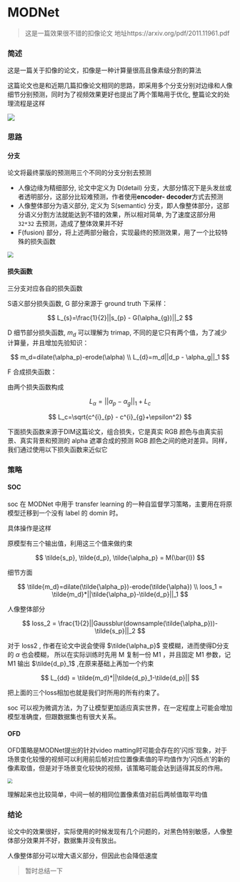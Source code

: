 <head>
	<style type="text/css">h1:first-child {display:none;}</style>
	<script type="text/javascript" src="https://gcorejs.cloudflare.com/ajax/libs/mathjax/2.7.7/latest.js?config=TeX-MML-AM_CHTML"></script>
    <script type="text/x-mathjax-config">
        MathJax.Hub.Config({
            tex2jax: {
            skipTags: ['script', 'noscript', 'style', 'textarea', 'pre'],
            inlineMath: [['$','$']]
            }
        });
    </script>
</head>

# MODNet

> 这是一篇效果很不错的扣像论文 地址https://arxiv.org/pdf/2011.11961.pdf

### 简述

这是一篇关于扣像的论文，扣像是一种计算量很高且像素级分割的算法

这篇论文也是和近期几篇扣像论文相同的思路，即采用多个分支分别对边缘和人像细节分别预测，同时为了视频效果更好也提出了两个策略用于优化, 整篇论文的处理流程是这样

![](https://gcore.jsdelivr.net/gh/lblbk/picgo/work/modnetstruct.png)

### 思路

#### 分支

论文将最终蒙版的预测用三个不同的分支分别去预测

- 人像边缘为精细部分, 论文中定义为 D(detail) 分支，大部分情况下是头发丝或者透明部分，这部分比较难预测，作者使用**encoder- decoder**方式去预测
- 人像整体部分为语义部分, 定义为 S(semantic) 分支，即人像整体部分，这部分语义分割方法就能达到不错的效果，所以相对简单, 为了速度这部分用 `32*32` 去预测，造成了整体效果并不好
- F(fusion) 部分，将上述两部分融合，实现最终的预测效果，用了一个比较特殊的损失函数

<img src="https://gcore.jsdelivr.net/gh/lblbk/picgo/work/modnet_net.png" style="zoom:80%;" />

#### 损失函数

三分支对应各自的损失函数

S语义部分损失函数, G 部分来源于 ground truth 下采样：

$$
L_{s}=\frac{1}{2}||s_{p} - G(\alpha_{g})||_2
$$

D 细节部分损失函数, $m_d$ 可以理解为 trimap, 不同的是它只有两个值，为了减少计算量，并且增加先验知识：

$$
m_d=dilate(\alpha_p)-erode(\alpha) \\
L_{d}=m_d||d_p - \alpha_g||_1
$$

F 合成损失函数：

由两个损失函数构成

$$
L_{\alpha}=||\alpha_p - \alpha_g||_1 + L_{c}
$$

$$
L_c=\sqrt{c^{i}_{p} - c^{i}_{g}+\epsilon^2}
$$

下面损失函数来源于DIM这篇论文，组合损失，它是真实 RGB 颜色与由真实前景、真实背景和预测的 alpha 遮罩合成的预测 RGB 颜色之间的绝对差异。同样，我们通过使用以下损失函数来近似它

### 策略

#### SOC

soc 在 MODNet 中用于 transfer learning 的一种自监督学习策略，主要用在将原模型迁移到一个没有 label 的 domin 时。

具体操作是这样

原模型有三个输出值，利用这三个值来做约束

$$
\tilde{s_p}, \tilde{d_p}, \tilde{\alpha_p} = M(\bar{I})
$$

细节方面

$$
\tilde{m_d}=dilate(\tilde{\alpha_p})-erode(\tilde{\alpha}) \\
loos_1 = \tilde{m_d}*||\tilde{\alpha_p}-\tilde{d_p}||_1
$$

人像整体部分

$$
loss_2 = \frac{1}{2}||Gaussblur(downsample(\tilde{\alpha_p}))-\tilde{s_p}||_2
$$

对于 loss2 , 作者在论文中说会使得 $\tilde{\alpha_p}$ 变模糊，进而使得D分支的 $\alpha$ 也会模糊， 所以在实际训练时先用 M 复制一份 M1 ，并且固定 M1 参数，记 M1 输出 $\tilde{d_p}_1$ ,在原来基础上再加一个约束

$$
L_{dd} = \tilde{m_d}*||\tilde{d_p}_1-\tilde{d_p}||
$$



把上面的三个loss相加也就是我们时所用的所有约束了。

soc 可以视为微调方法，为了让模型更加适应真实世界，在一定程度上可能会增加模型准确度，但跟数据集也有很大关系。

#### OFD

OFD策略是MODNet提出的针对video matting时可能会存在的'闪烁'现象，对于场景变化较慢的视频可以利用前后帧对应位置像素值的平均值作为'闪烁点'的新的像素取值，但是对于场景变化较快的视频，该策略可能会达到适得其反的作用。

<img src="https://gcore.jsdelivr.net/gh/lblbk/picgo/work/modnetofd.png" style="zoom:67%;" />

理解起来也比较简单，中间一帧的相同位置像素值对前后两帧值取平均值

### 结论

论文中的效果很好，实际使用的时候发现有几个问题的，对黑色特别敏感，人像整体部分效果并不好，数据集并没有放出。

人像整体部分可以增大语义部分，但因此也会降低速度

> 暂时总结一下